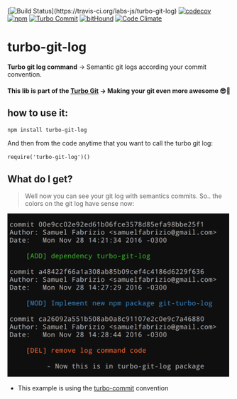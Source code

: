 [![Build Status](https://travis-ci.org/labs-js/turbo-git-log.svg?)](https://travis-ci.org/labs-js/turbo-git-log)
[![codecov](https://codecov.io/gh/labs-js/turbo-git-log/branch/develop/graph/badge.svg)](https://codecov.io/gh/labs-js/turbo-git-log)
[![npm](https://img.shields.io/npm/v/turbo-git-log.svg?style=flat)](https://www.npmjs.com/package/turbo-git-log)
[![Turbo Commit](https://img.shields.io/badge/Turbo_Commit-on-3DD1F2.svg)](https://github.com/labs-js/turbo-commit/blob/master/CONVENTION.md)
[![bitHound](https://www.bithound.io/github/labs-js/turbo-git-log/badges/score.svg)](https://www.bithound.io/github/labs-js/turbo-git-log)
[![Code Climate](https://codeclimate.com/github/labs-js/turbo-commit/badges/gpa.svg)](https://codeclimate.com/github/labs-js/turbo-git-log)

# turbo-git-log

**Turbo git log command** -> Semantic git logs according your commit convention.

#### This lib is part of the [Turbo Git](https://github.com/labs-js/turbo-git) -> Making your git even more awesome 😎🙌

## how to use it:

```
npm install turbo-git-log
```

And then from the code anytime that you want to call the turbo git log:

```
require('turbo-git-log')()
```

## What do I get? 

> Well now you can see your git log with semantics commits. So.. the colors on the git log have sense now:

<img alt="turbo-git-log" src="https://github.com/labs-js/turbo-git-log/blob/develop/assests/git-log-sample.png" width="500">

- This example is using the [turbo-commit](https://github.com/labs-js/turbo-git/blob/develop/CONVENTION.md) convention
